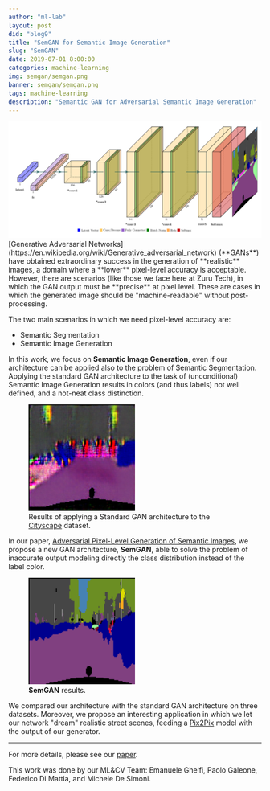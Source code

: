 ```yaml
---
author: "ml-lab"
layout: post
did: "blog9"
title: "SemGAN for Semantic Image Generation"
slug: "SemGAN"
date: 2019-07-01 8:00:00
categories: machine-learning
img: semgan/semgan.png
banner: semgan/semgan.png
tags: machine-learning
description: "Semantic GAN for Adversarial Semantic Image Generation"
---
```


<div class="blog-image-container">
<a href="/images/semgan/semgan.png"><img class="blog-image" src="/images/semgan/semgan.png"> </a>
</div>
[Generative Adversarial Networks](https://en.wikipedia.org/wiki/Generative_adversarial_network) (**GANs**) have obtained extraordinary success in the generation of **realistic** images, a domain where a **lower** pixel-level accuracy is acceptable.
However, there are scenarios (like those we face here at Zuru Tech), in which the GAN output must be **precise** at pixel level. These are cases in which the generated image should be "machine-readable" without post-processing.

The two main scenarios in which we need pixel-level accuracy are:

- Semantic Segmentation
- Semantic Image Generation

In this work, we focus on **Semantic Image Generation**, even if our architecture can be applied also to the problem of Semantic Segmentation.
Applying the standard GAN architecture to the task of (unconditional) Semantic Image Generation results in colors (and thus labels) not well defined, and a not-neat class distinction.

<div class="blog-image-container">
<figure>
<a href="/images/semgan/gan_cityscape.png"><img class="blog-image" style="width: 50%" src="/images/semgan/gan_cityscape.png"> </a>
<figcaption> Results of applying a Standard GAN architecture to the <a href="https://www.cityscapes-dataset.com/">Cityscape</a> dataset.</figcaption>
</figure>
</div>

In our paper, [Adversarial Pixel-Level Generation of Semantic Images](https://arxiv.org/abs/1906.12195), we propose a new GAN architecture, **SemGAN**, able to solve the problem of inaccurate output modeling directly the class distribution instead of the label color.

<div class="blog-image-container">
<figure>
<a href="/images/semgan/semgan_cityscape.png"><img class="blog-image" style="width: 50%" src="/images/semgan/semgan_cityscape.png"> </a>
<figcaption> <b>SemGAN</b> results. </figcaption>
</figure>
</div>

We compared our architecture with the standard GAN architecture on three datasets. Moreover, we propose an interesting application in which we let our network "dream" realistic street scenes, feeding a [Pix2Pix](https://phillipi.github.io/pix2pix/) model with the output of our generator.

<hr>

For more details, please see our [paper](https://arxiv.org/pdf/1906.12195.pdf).

This work was done by our ML&CV Team: Emanuele Ghelfi, Paolo Galeone, Federico Di Mattia, and Michele De Simoni.
